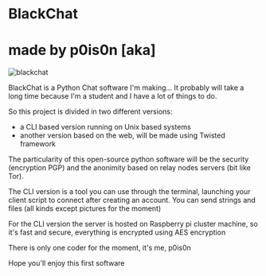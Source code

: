 # BlackChat
# made by p0is0n [aka]

![blackchat](https://cloud.githubusercontent.com/assets/25853423/23629642/8fcde29e-02b8-11e7-923d-5019907683e7.png)

BlackChat is a Python Chat software I'm making...
It probably will take a long time because I'm a student and I have a lot of things to do.

So this project is divided in two different versions:

- a CLI based version running on Unix based systems
- another version based on the web, will be made using Twisted framework

The particularity of this open-source python software will be the security (encryption PGP) and the anonimity based on relay nodes servers (bit like Tor). 

The CLI version is a tool you can use through the terminal, launching your client script to connect after creating an account. You can send strings and files (all kinds except pictures for the moment)

For the CLI version the server is hosted on Raspberry pi cluster machine, so it's fast and secure, everything is encrypted using AES encryption

There is only one coder for the moment, it's me, p0is0n

Hope you'll enjoy this first software
